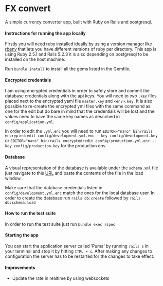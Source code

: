 # FX convert
A simple currency converter app, built with Ruby on Rails and postgresql. 

#### Instructions for running the app locally
Firstly you will need ruby installed ideally by using a version manager like [rbenv](https://github.com/rbenv/rbenv)
that lets you have different versions of ruby per directory. This app is using Ruby 2.5.1 and Rails 5.2.3 
it is also depending on postgresql to be installed on the host machine.

Run `bundle install` to install all the gems listed in the Gemfile.

#### Encrypted credentials
I am using encrypted credentials in order to safely store and commit the database credentials along with the api keys.
You will need to two `.key` files placed next to the encrypted yaml file `master.key` and `<env>.key`.
It is also possible to re-create the encrypted yml files with the same command as one for the edit 
but do bare in mind that the credentials will be lost and the values need to have the same key names as described in `config/application.yml`.     

In order to edit the `.yml.enc` you will need to run `EDITOR="nano" bin/rails encrypted:edit config/development.yml.enc --key config/development.key`
or `EDITOR="nano" bin/rails encrypted:edit config/production.yml.enc --key config/production.key` for the production env. 

#### Database
A visual representation of the database is available under the `schema.xml` file just navigate 
  to this [URL](https://ondras.zarovi.cz/sql/demo/) and paste the contents of the file in the load window.

Make sure that the database credentials listed in `config/development.yml.enc` match the ones for the local database user. 
In order to create the database run `rails db:create` followed by `rails db:schema:load`

#### How to run the test suite
In order to run the test suite just run `bundle exec rspec`

#### Starting the app
You can start the application server called 'Puma' by  running `rails s` in your terminal and stop it by hitting `CTRL + c`.
After making any changes to configuration the server has to be restarted for the changes to take effect. 

#### Improvements
* Update the rate in realtime by using websockets

